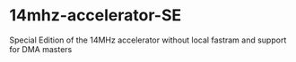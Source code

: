 # 14mhz-accelerator-SE
Special Edition of the 14MHz accelerator without local fastram and support for DMA masters
